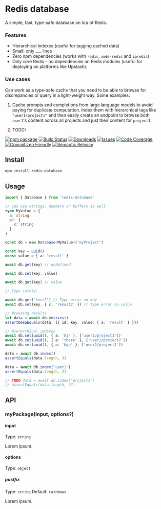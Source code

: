 # Redis database

A simple, fast, type-safe database on top of Redis.

### Features

- Hierarchical indexes (useful for tagging cached data)
- Small: only \_\_\_ lines
- Zero npm dependencies (works with `redis`, `node-redis` and `ioredis`)
- Only core Redis - no dependencies on Redis modules (useful for deploying on platforms like Upstash).

### Use cases

Can work as a type-safe cache that you need to be able to browse for discrepancies or query in a light-weight way. Some examples:

1. Cache prompts and completions from large language models to avoid paying for duplicate computation. Index them with hierarchical tags like `"user1/project1"` and then easily create an endpoint to browse both `user1`'s content across all projects and just their content for `project1`.

2. TODO!

[![npm package][npm-img]][npm-url]
[![Build Status][build-img]][build-url]
[![Downloads][downloads-img]][downloads-url]
[![Issues][issues-img]][issues-url]
[![Code Coverage][codecov-img]][codecov-url]
[![Commitizen Friendly][commitizen-img]][commitizen-url]
[![Semantic Release][semantic-release-img]][semantic-release-url]

## Install

```bash
npm install redis-database
```

## Usage

```ts
import { Database } from 'redis-database'

// Can use strings, numbers or buffers as well
type MyValue = {
  a: string
  b?: {
    c: string
  }
}

const db = new Database<MyValue>('myProject')

const key = uuid()
const value = { a: 'result' }

await db.get(key) // undefined

await db.set(key, value)

await db.get(key) // value

// Type safety!

await db.get('test2') // Type error on key
await db.set(key, { c: 'result2' }) // Type error on value

// Browsing results
let data = await db.entries()
assertDeepEquals(data, [{ id: key, value: { a: 'result' } }])

// Hierarchical indexes
await db.set(uuid(), { a: 'hi' }, ['user1/project1'])
await db.set(uuid(), { a: 'there' }, ['user1/project2'])
await db.set(uuid(), { a: 'bye' }, ['user2/project1'])

data = await db.index()
assertEquals(data.length, 3)

data = await db.index('user1')
assertEquals(data.length, 2)

// TODO data = await db.index("project1")
// assertEquals(data.length, ??)
```

## API

### myPackage(input, options?)

#### input

Type: `string`

Lorem ipsum.

#### options

Type: `object`

##### postfix

Type: `string`
Default: `rainbows`

Lorem ipsum.

[build-img]: https://github.com/alexanderatallah/typescript-npm-package-template/actions/workflows/release.yml/badge.svg
[build-url]: https://github.com/alexanderatallah/typescript-npm-package-template/actions/workflows/release.yml
[downloads-img]: https://img.shields.io/npm/dt/typescript-npm-package-template
[downloads-url]: https://www.npmtrends.com/typescript-npm-package-template
[npm-img]: https://img.shields.io/npm/v/typescript-npm-package-template
[npm-url]: https://www.npmjs.com/package/typescript-npm-package-template
[issues-img]: https://img.shields.io/github/issues/alexanderatallah/typescript-npm-package-template
[issues-url]: https://github.com/alexanderatallah/typescript-npm-package-template/issues
[codecov-img]: https://codecov.io/gh/alexanderatallah/typescript-npm-package-template/branch/main/graph/badge.svg
[codecov-url]: https://codecov.io/gh/alexanderatallah/typescript-npm-package-template
[semantic-release-img]: https://img.shields.io/badge/%20%20%F0%9F%93%A6%F0%9F%9A%80-semantic--release-e10079.svg
[semantic-release-url]: https://github.com/semantic-release/semantic-release
[commitizen-img]: https://img.shields.io/badge/commitizen-friendly-brightgreen.svg
[commitizen-url]: http://commitizen.github.io/cz-cli/
